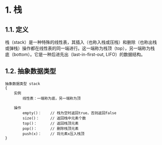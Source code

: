 # 1. 栈

## 1.1. 定义

栈（stack）是一种特殊的线性表，其插入（也称入栈或压栈）和删除（也称出栈或弹栈）操作都在线性表的同一端进行。这一端称为栈顶（top），另一端称为栈底（bottom）。它是一种后进先出（last-in-first-out, LIFO）的数据结构。

## 1.2. 抽象数据类型

```
抽象数据类型 stack
{
    实例
        线性表：一端称为底，另一端称为顶
    
    操作
        empty()：    // 栈为空时返回true，否则返回false
        size()：     // 返回栈中元素个数
        top()：      // 返回栈顶元素
        pop()：      // 删除栈顶元素
        push(x)：    // 将元素x压入栈顶
}
```